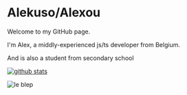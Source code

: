 # Alekuso/Alexou

Welcome to my GitHub page.

I'm Alex, a middly-experienced js/ts developer from Belgium.

And is also a student from secondary school

[![github stats](https://github-readme-stats.vercel.app/api?username=Alekuso&show_icons=true&theme=tokyonight)](https://pbs.twimg.com/media/EuDxh5vXIAgxv8_?format=png&name=large)

![le blep](https://pbs.twimg.com/media/EuDxh5vXIAgxv8_?format=png&name=large)
